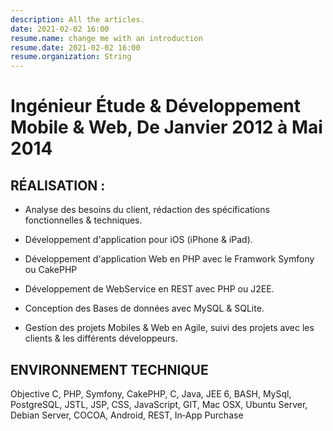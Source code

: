 ```yaml
---
description: All the articles.
date: 2021-02-02 16:00
resume.name: change me with an introduction
resume.date: 2021-02-02 16:00
resume.organization: String
---
```


#  Ingénieur Étude & Développement Mobile & Web, De Janvier 2012 à Mai 2014

## RÉALISATION :

* Analyse des besoins du client, rédaction des spécifications fonctionnelles & techniques.

* Développement d'application pour iOS (iPhone & iPad).

* Développement d'application Web en PHP avec le Framwork Symfony ou CakePHP

* Développement de WebService en REST avec PHP ou J2EE.

* Conception des Bases de données avec MySQL & SQLite.

* Gestion des projets Mobiles & Web en Agile, suivi des projets avec les clients & les différents développeurs.

## ENVIRONNEMENT TECHNIQUE

Objective C, PHP, Symfony, CakePHP, C, Java, JEE 6, BASH, MySql, PostgreSQL, JSTL, JSP, CSS, JavaScript, GIT, Mac OSX, Ubuntu Server, Debian Server, COCOA, Android, REST, In‑App Purchase
